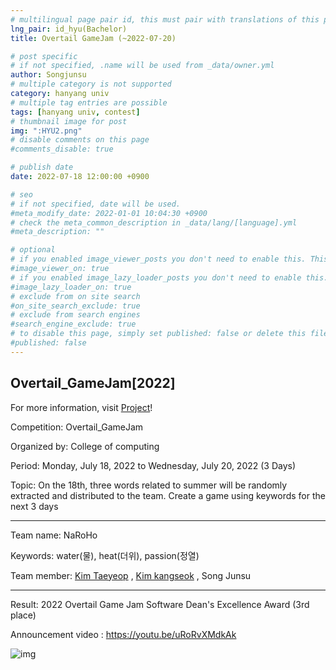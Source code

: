 ```yaml
---
# multilingual page pair id, this must pair with translations of this page. (This name must be unique)
lng_pair: id_hyu(Bachelor)
title: Overtail GameJam (~2022-07-20)

# post specific
# if not specified, .name will be used from _data/owner.yml
author: Songjunsu
# multiple category is not supported
category: hanyang univ
# multiple tag entries are possible
tags: [hanyang univ, contest]
# thumbnail image for post
img: ":HYU2.png"
# disable comments on this page
#comments_disable: true

# publish date
date: 2022-07-18 12:00:00 +0900

# seo
# if not specified, date will be used.
#meta_modify_date: 2022-01-01 10:04:30 +0900
# check the meta_common_description in _data/lang/[language].yml
#meta_description: ""

# optional
# if you enabled image_viewer_posts you don't need to enable this. This is only if image_viewer_posts = false
#image_viewer_on: true
# if you enabled image_lazy_loader_posts you don't need to enable this. This is only if image_lazy_loader_posts = false
#image_lazy_loader_on: true
# exclude from on site search
#on_site_search_exclude: true
# exclude from search engines
#search_engine_exclude: true
# to disable this page, simply set published: false or delete this file
#published: false
---
```

<!-- outline-start -->
## Overtail_GameJam[2022]

For more information, visit [Project](https://junsusong98.github.io/tabs/projects.html#id_club)!

Competition: Overtail_GameJam

Organized by: College of computing

Period: Monday, July 18, 2022 to Wednesday, July 20, 2022 (3 Days)

Topic: On the 18th, three words related to summer will be randomly extracted and distributed to the team. Create a game using keywords for the next 3 days

***

Team name: NaRoHo

Keywords: water(물), heat(더위), passion(정열)

Team member: [Kim Taeyeop](https://blog.naver.com/bible20141) , [Kim kangseok](https://yh2424.github.io/people/kangseokkim/) , Song Junsu

***

Result: 2022 Overtail Game Jam Software Dean's Excellence Award (3rd place)

Announcement video : https://youtu.be/uRoRvXMdkAk

![img](:Overtail.jpg)

